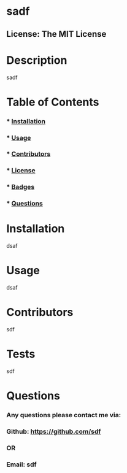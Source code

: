 
  # sadf

  ## License: The MIT License  
  ### 
  
  # Description

  sadf
  
  # Table of Contents

  ###  * [Installation](#instal)
  ###  * [Usage](#usage)
  ###  * [Contributors](#contributors)
  ###  * [License](#license)
  ###  * [Badges](#badges)
  ###  * [Questions](#questions)

  # Installation

  dsaf

  # Usage

  dsaf

  # Contributors

  sdf

  # Tests

  sdf

  # Questions

  ### Any questions please contact me via:
  ### Github: https://github.com/sdf
  ### OR
  ### Email: sdf


